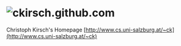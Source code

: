 ![ckirsch.github.com](https://github.com/ckirsch/ckirsch.github.com/workflows/Github%20Workflow%20for%20ckirsch.github.com/badge.svg)
==================

Christoph Kirsch's Homepage [http://www.cs.uni-salzburg.at/~ck](http://www.cs.uni-salzburg.at/~ck)